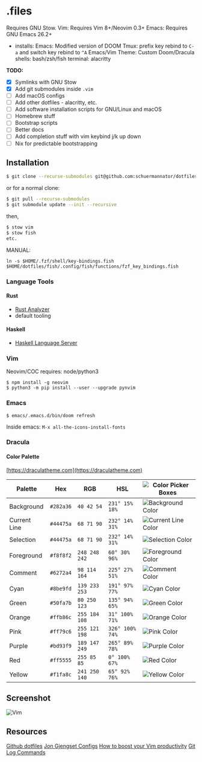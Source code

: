 # .files
Requires GNU Stow.
Vim: Requires Vim 8+/Neovim 0.3+
Emacs: Requires GNU Emacs 26.2+
- installs:
Emacs: Modified version of DOOM
Tmux: prefix key rebind to `C-a` and switch key rebind to `^A`
Emacs/Vim Theme: Custom Doom/Dracula    
shells: bash/zsh/fish
terminal: alacritty

**TODO:**
- [x] Symlinks with GNU Stow
- [x] Add git submodules inside `.vim`  
- [ ] Add macOS configs
- [ ] Add other dotfiles - alacritty, etc. 
- [ ] Add software installation scripts for GNU/Linux and macOS
- [ ] Homebrew stuff
- [ ] Bootstrap scripts
- [ ] Better docs
- [ ] Add completion stuff with vim keybind j/k up down
- [ ] Nix for predictable bootstrapping

## Installation
```bash
$ git clone --recurse-submodules git@github.com:schuermannator/dotfiles.git
```
or for a normal clone: 
```bash
$ git pull --recurse-submodules 
$ git submodule update --init --recursive
```
then,
``` bash
$ stow vim
$ stow fish
etc.
```
MANUAL:
```
ln -s $HOME/.fzf/shell/key-bindings.fish $HOME/dotfiles/fish/.config/fish/functions/fzf_key_bindings.fish
```

### Language Tools
#### Rust
- [Rust Analyzer](https://github.com/rust-analyzer/rust-analyzer)
- default tooling

#### Haskell
- [Haskell Language Server](https://github.com/haskell/haskell-language-server)

### Vim
Neovim/COC requires: node/python3
```
$ npm install -g neovim
$ python3 -m pip install --user --upgrade pynvim
```

### Emacs
```
$ emacs/.emacs.d/bin/doom refresh
```
Inside emacs: `M-x all-the-icons-install-fonts`


### Dracula

#### Color Palette
[https://draculatheme.com](https://draculatheme.com)

Palette      | Hex       | RGB           | HSL             | ![Color Picker Boxes](https://draculatheme.com/static/img/color-boxes/eyedropper.png)
---          | ---       | ---           | ---             | ---
Background   | `#282a36` | `40 42 54`    | `231° 15% 18%`  | ![Background Color](https://draculatheme.com/static/img/color-boxes/background.png)
Current Line | `#44475a` | `68 71 90`    | `232° 14% 31%`  | ![Current Line Color](https://draculatheme.com/static/img/color-boxes/current_line.png)
Selection    | `#44475a` | `68 71 90`    | `232° 14% 31%`  | ![Selection Color](https://draculatheme.com/static/img/color-boxes/selection.png)
Foreground   | `#f8f8f2` | `248 248 242` | `60° 30% 96%`   | ![Foreground Color](https://draculatheme.com/static/img/color-boxes/foreground.png)
Comment      | `#6272a4` | `98 114 164`  | `225° 27% 51%`  | ![Comment Color](https://draculatheme.com/static/img/color-boxes/comment.png)
Cyan         | `#8be9fd` | `139 233 253` | `191° 97% 77%`  | ![Cyan Color](https://draculatheme.com/static/img/color-boxes/cyan.png)
Green        | `#50fa7b` | `80 250 123`  | `135° 94% 65%`  | ![Green Color](https://draculatheme.com/static/img/color-boxes/green.png)
Orange       | `#ffb86c` | `255 184 108` | `31° 100% 71%`  | ![Orange Color](https://draculatheme.com/static/img/color-boxes/orange.png)
Pink         | `#ff79c6` | `255 121 198` | `326° 100% 74%` | ![Pink Color](https://draculatheme.com/static/img/color-boxes/pink.png)
Purple       | `#bd93f9` | `189 147 249` | `265° 89% 78%`  | ![Purple Color](https://draculatheme.com/static/img/color-boxes/purple.png)
Red          | `#ff5555` | `255 85 85`   | `0° 100% 67%`   | ![Red Color](https://draculatheme.com/static/img/color-boxes/red.png)
Yellow       | `#f1fa8c` | `241 250 140` | `65° 92% 76%`   | ![Yellow Color](https://draculatheme.com/static/img/color-boxes/yellow.png)

## Screenshot
![Vim](/vimdemo.png) 

## Resources
[Github dotfiles](http://dotfiles.github.io/)
[Jon Gjengset Configs](https://github.com/jonhoo/configs)
[How to boost your Vim productivity](https://sheerun.net/2014/03/21/how-to-boost-your-vim-productivity/)
[Git Log Commands](https://stackoverflow.com/questions/1057564/pretty-git-branch-graphs)
